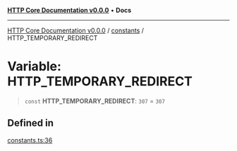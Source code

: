 [**HTTP Core Documentation v0.0.0**](../../README.md) • **Docs**

***

[HTTP Core Documentation v0.0.0](../../modules.md) / [constants](../README.md) / HTTP\_TEMPORARY\_REDIRECT

# Variable: HTTP\_TEMPORARY\_REDIRECT

> `const` **HTTP\_TEMPORARY\_REDIRECT**: `307` = `307`

## Defined in

[constants.ts:36](https://github.com/stonemjs/http-core/blob/6c1adf9f449733e34ff7f08818342bd019b968a7/src/constants.ts#L36)
